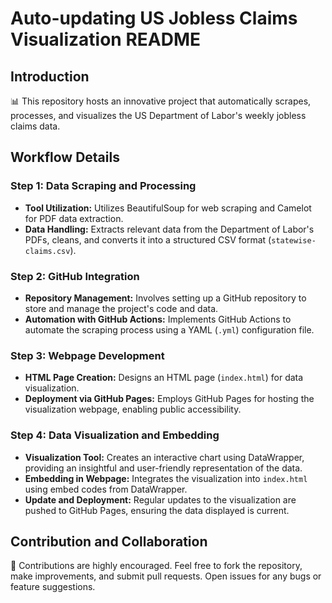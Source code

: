 # Auto-updating US Jobless Claims Visualization README

## Introduction
📊 This repository hosts an innovative project that automatically scrapes, processes, and visualizes the US Department of Labor's weekly jobless claims data.

## Workflow Details

### Step 1: Data Scraping and Processing
- **Tool Utilization:** Utilizes BeautifulSoup for web scraping and Camelot for PDF data extraction.
- **Data Handling:** Extracts relevant data from the Department of Labor's PDFs, cleans, and converts it into a structured CSV format (`statewise-claims.csv`).

### Step 2: GitHub Integration
- **Repository Management:** Involves setting up a GitHub repository to store and manage the project's code and data.
- **Automation with GitHub Actions:** Implements GitHub Actions to automate the scraping process using a YAML (`.yml`) configuration file.

### Step 3: Webpage Development
- **HTML Page Creation:** Designs an HTML page (`index.html`) for data visualization.
- **Deployment via GitHub Pages:** Employs GitHub Pages for hosting the visualization webpage, enabling public accessibility.

### Step 4: Data Visualization and Embedding
- **Visualization Tool:** Creates an interactive chart using DataWrapper, providing an insightful and user-friendly representation of the data.
- **Embedding in Webpage:** Integrates the visualization into `index.html` using embed codes from DataWrapper.
- **Update and Deployment:** Regular updates to the visualization are pushed to GitHub Pages, ensuring the data displayed is current.

## Contribution and Collaboration
🤝 Contributions are highly encouraged. Feel free to fork the repository, make improvements, and submit pull requests. Open issues for any bugs or feature suggestions.

